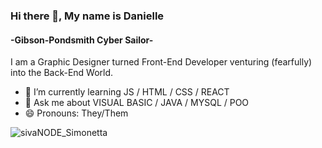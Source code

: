 ### Hi there 👋, My name is Danielle
#### -Gibson-Pondsmith Cyber Sailor-

I am a Graphic Designer turned Front-End Developer venturing (fearfully) into the Back-End World.

- 🌱 I’m currently learning JS / HTML / CSS / REACT 
- 💬 Ask me about VISUAL BASIC / JAVA / MYSQL / POO 
- 😄 Pronouns: They/Them 

![sivaNODE_Simonetta](https://github.com/SIVAnode/SIVAnode/assets/141650837/e94afe4d-30ba-495e-91dd-39efb17a4581)

<!--
**SIVAnode/SIVAnode** is a ✨ _special_ ✨ repository because its `README.md` (this file) appears on your GitHub profile.

Here are some ideas to get you started:

- 🔭 I’m currently working on ...
- 🌱 I’m currently learning ...
- 👯 I’m looking to collaborate on ...
- 🤔 I’m looking for help with ...
- 💬 Ask me about ...
- 📫 How to reach me: ...
- 😄 Pronouns: ...
- ⚡ Fun fact: ...
-->
